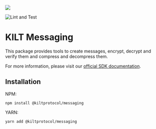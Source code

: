 [![](https://user-images.githubusercontent.com/39338561/122415864-8d6a7c00-cf88-11eb-846f-a98a936f88da.png)
](https://kilt.io)

![Lint and Test](https://github.com/KILTprotocol/sdk-js/workflows/Lint%20and%20Test/badge.svg)

# KILT Messaging

This package provides tools to create messages, encrypt, decrypt and verify them and compress and decompress them.

For more information, please visit our [official SDK documentation](https://docs.kilt.io/docs/sdk/introduction).

## Installation

NPM:

```
npm install @kiltprotocol/messaging
```

YARN:

```
yarn add @kiltprotocol/messaging
```
